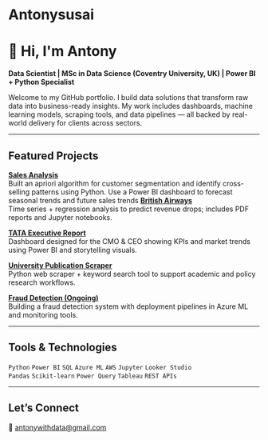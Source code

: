 # Antonysusai
# 👋 Hi, I'm Antony

**Data Scientist | MSc in Data Science (Coventry University, UK) | Power BI + Python Specialist**

Welcome to my GitHub portfolio. I build data solutions that transform raw data into business-ready insights. My work includes dashboards, machine learning models, scraping tools, and data pipelines — all backed by real-world delivery for clients across sectors.

---

##  Featured Projects

 **[Sales Analysis](https://github.com/Antonysusai/amazon-sales-dashboard)**  
Built an apriori algorithm for customer segmentation and identify cross-selling patterns using Python. Use a Power BI dashboard to forecast seasonal trends and future sales trends
**[British Airways](https://github.com/Antonysusai/british-airways-data-analysis)**  
Time series + regression analysis to predict revenue drops; includes PDF reports and Jupyter notebooks.

**[TATA Executive Report](https://github.com/Antonysusai/tata-powerbi-visualization)**  
Dashboard designed for the CMO & CEO showing KPIs and market trends using Power BI and storytelling visuals.

**[University Publication Scraper](https://github.com/Antonysusai/publication-scraper)**  
Python web scraper + keyword search tool to support academic and policy research workflows.

**[Fraud Detection (Ongoing)](https://github.com/Antonysusai/fraud-detection-azure)**  
Building a fraud detection system with deployment pipelines in Azure ML and monitoring tools.

---

## Tools & Technologies

`Python` `Power BI` `SQL` `Azure ML` `AWS` `Jupyter` `Looker Studio`  
`Pandas` `Scikit-learn` `Power Query` `Tableau` `REST APIs`

---

## Let’s Connect

📧 antonywithdata@gmail.com  
 
